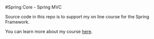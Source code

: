 #Spring Core - Spring MVC

Source code in this repo is to support my on line course for the Spring Framework. 

You can learn more about my course [here](http://courses.springframework.guru/courses/spring-core/).